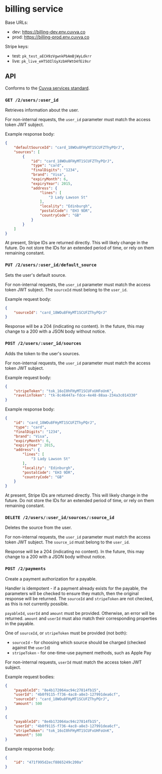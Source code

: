 # billing service

Base URLs:

- dev: https://billing-dev.env.cuvva.co
- prod: https://billing-prod.env.cuvva.co

Stripe keys:

- test: `pk_test_aECH9zVgwnkPbAmBjWyLdkrr`
- live: `pk_live_eHTSOIlGyXzbHFWtO4fEi9sr`

## API

Conforms to the [Cuvva services standard][1].

### `GET /2/users/:user_id`

Retrieves information about the user.

For non-internal requests, the `user_id` parameter must match the access token
JWT subject.

Example response body:

```json
{
	"defaultSourceId": "card_18WOu8FHyMT1SCUFZThyPQrJ",
	"sources": [
		{
			"id": "card_18WOu8FHyMT1SCUFZThyPQrJ",
			"type": "card",
			"finalDigits": "1234",
			"brand": "Visa",
			"expiryMonth": 6,
			"expiryYear": 2015,
			"address": {
				"lines": [
					"3 Lady Lawson St"
				],
				"locality": "Edinburgh",
				"postalCode": "EH3 9DR",
				"countryCode": "GB"
			}
		}
	]
}
```

At present, Stripe IDs are returned directly. This will likely change in the
future. Do not store the IDs for an extended period of time, or rely on them
remaining constant.

### `PUT /2/users/:user_id/default_source`

Sets the user's default source.

For non-internal requests, the `user_id` parameter must match the access token
JWT subject. The `sourceId` must belong to the `user_id`.

Example request body:

```json
{
	"sourceId": "card_18WOu8FHyMT1SCUFZThyPQrJ"
}
```

Response will be a 204 (indicating no content). In the future, this may change
to a 200 with a JSON body without notice.

### `POST /2/users/:user_id/sources`

Adds the token to the user's sources.

For non-internal requests, the `user_id` parameter must match the access token
JWT subject.

Example request body:

```json
{
	"stripeToken": "tok_16oI0hFHyMT1SCUFxUHFoUnK",
	"ravelinToken": "tk-8c46447a-fdce-4e48-88aa-234a3c014330"
}
```

Example response body:

```json
{
	"id": "card_18WOu8FHyMT1SCUFZThyPQrJ",
	"type": "card",
	"finalDigits": "1234",
	"brand": "Visa",
	"expiryMonth": 6,
	"expiryYear": 2015,
	"address": {
		"lines": [
			"3 Lady Lawson St"
		],
		"locality": "Edinburgh",
		"postalCode": "EH3 9DR",
		"countryCode": "GB"
	}
}
```

At present, Stripe IDs are returned directly. This will likely change in the
future. Do not store the IDs for an extended period of time, or rely on them
remaining constant.

### `DELETE /2/users/:user_id/sources/:source_id`

Deletes the source from the user.

For non-internal requests, the `user_id` parameter must match the access token
JWT subject. The `source_id` must belong to the `user_id`.

Response will be a 204 (indicating no content). In the future, this may change
to a 200 with a JSON body without notice.

### `POST /2/payments`

Create a payment authorization for a payable.

Handler is idempotent - if a payment already exists for the payable, the
parameters will be checked to ensure they match, then the original response will
be returned. The `sourceId` and `stripeToken` are not checked, as this is not
currently possible.

`payableId`, `userId` and `amount` must be provided. Otherwise, an error will be
returned. `amount` and `userId` must also match their corresponding properties
in the payable.

One of `sourceId`, or `stripeToken` must be provided (not both):

- `sourceId` - for choosing which source should be charged (checked against the `userId`)
- `stripeToken` - for one-time-use payment methods, such as Apple Pay

For non-internal requests, `userId` must match the access token JWT subject.

Example request bodies:

```json
{
	"payableId": "8e4b172064ac94c27814fb15",
	"userId": "4b0f9115-f736-4ac8-a8e3-127991dea6cf",
	"sourceId": "card_18WOu8FHyMT1SCUFZThyPQrJ",
	"amount": 500
}
```

```json
{
	"payableId": "8e4b172064ac94c27814fb15",
	"userId": "4b0f9115-f736-4ac8-a8e3-127991dea6cf",
	"stripeToken": "tok_16oI0hFHyMT1SCUFxUHFoUnK",
	"amount": 500
}
```

Example response body:

```json
{
	"id": "471f995d2ecf8865249c200a"
}
```

[1]: https://github.com/cuvva/standards/blob/master/services.md

